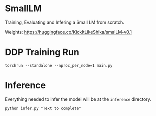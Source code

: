 # SmallLM

Training, Evaluating and Infering a Small LM from scratch.

Weights: https://huggingface.co/KickItLikeShika/smalLM-v0.1


# DDP Training Run
```
torchrun --standalone --nproc_per_node=1 main.py
```

# Inference
Everything needed to infer the model will be at the `inference` directory.
```
python infer.py "Text to complete"
```
